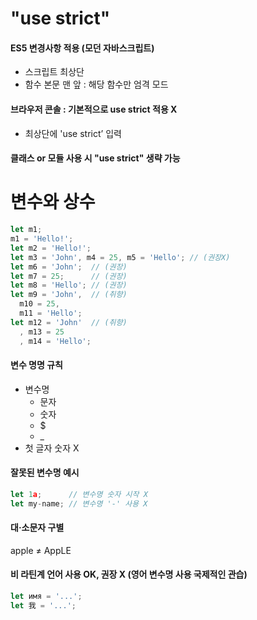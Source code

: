 "use strict"
==========
#### ES5 변경사항 적용 (모던 자바스크립트)
 - 스크립트 최상단
 - 함수 본문 맨 앞 : 해당 함수만 엄격 모드
#### 브라우저 콘솔 : 기본적으로 use strict 적용 X
 - 최상단에 'use strict’ 입력
#### 클래스 or 모듈 사용 시 "use strict" 생략 가능

변수와 상수
==========
```javascript
let m1;
m1 = 'Hello!';
let m2 = 'Hello!';
let m3 = 'John', m4 = 25, m5 = 'Hello'; // (권장X)
let m6 = 'John';  // (권장)
let m7 = 25;      // (권장)
let m8 = 'Hello'; // (권장)
let m9 = 'John',  // (취향)
  m10 = 25,
  m11 = 'Hello';
let m12 = 'John'  // (취향)
  , m13 = 25
  , m14 = 'Hello';
```
#### 변수 명명 규칙
 - 변수명
   + 문자
   + 숫자
   + $
   + _
 - 첫 글자 숫자 X

#### 잘못된 변수명 예시
```javascript
let 1a;      // 변수명 숫자 시작 X
let my-name; // 변수명 '-' 사용 X
```
#### 대·소문자 구별
apple ≠ AppLE
#### 비 라틴계 언어 사용 OK, 권장 X (영어 변수명 사용 국제적인 관습)
```javascript
let имя = '...';
let 我 = '...';
```

